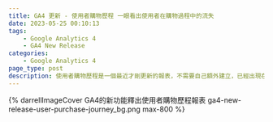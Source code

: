 ```yaml
---
title: GA4 更新 - 使用者購物歷程 一眼看出使用者在購物過程中的流失
date: 2023-05-25 00:10:13
tags:
	- Google Analytics 4
	- GA4 New Release
categories:
	- Google Analytics 4    
page_type: post
description: 使用者購物歷程是一個最近才剛更新的報表，不需要自己額外建立，已經出現在 GA4 的報表中。可以依序看到 session_start -> 商品瀏覽 -> 加入購物車 -> 結帳 -> 購買的流程，需注意的是該 Funnel Report 使用 Close Funnel，所以需要完全符合這個步驟的流程才會納入報表裡
---
```


{% darrellImageCover GA4的新功能釋出使用者購物歷程報表 ga4-new-release-user-purchase-journey_bg.png max-800 %}
